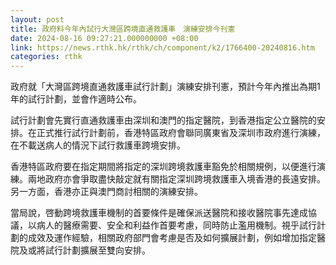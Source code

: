 ```yaml
---
layout: post
title: 政府料今年內試行大灣區跨境直通救護車　演練安排今刊憲　
date: 2024-08-16 09:27:21.000000000 +08:00
link: https://news.rthk.hk/rthk/ch/component/k2/1766400-20240816.htm
categories: rthk
---
```


政府就「大灣區跨境直通救護車試行計劃」演練安排刊憲，預計今年內推出為期1年的試行計劃，並會作適時公布。

試行計劃會先實行直通救護車由深圳和澳門的指定醫院，到香港指定公立醫院的安排。在正式推行試行計劃前，香港特區政府會聯同廣東省及深圳市政府進行演練，在不載送病人的情況下試行救護車跨境安排。

香港特區政府要在指定期間將指定的深圳跨境救護車豁免於相關規例，以便進行演練。兩地政府亦會爭取盡快敲定就有關指定深圳跨境救護車入境香港的長遠安排。另一方面，香港亦正與澳門商討相關的演練安排。

當局說，啓動跨境救護車機制的首要條件是確保派送醫院和接收醫院事先達成協議，以病人的醫療需要、安全和利益作首要考慮，同時防止濫用機制。視乎試行計劃的成效及運作經驗，相關政府部門會考慮是否及如何擴展計劃，例如增加指定醫院及或將試行計劃擴展至雙向安排。
